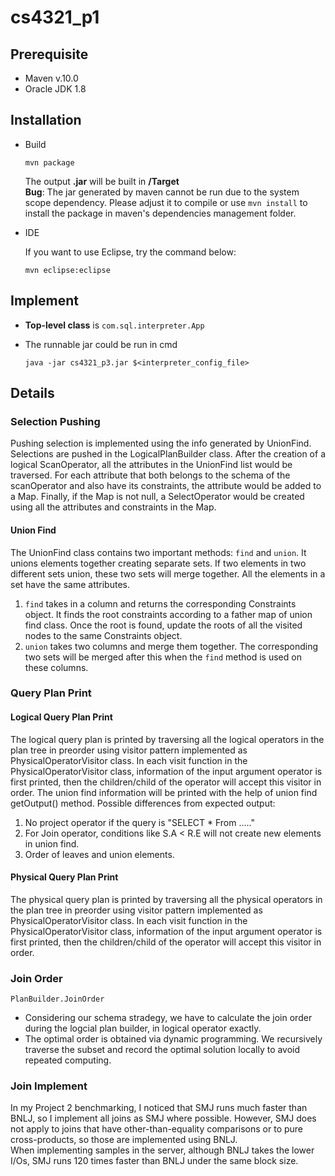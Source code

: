 # cs4321_p1
## Prerequisite
- Maven v.10.0  
- Oracle JDK 1.8  
## Installation
- Build

    ```
    mvn package
    ```
    The output **.jar** will be built in **/Target**  
    **Bug**: The jar generated by maven cannot be run due to the system scope dependency. Please adjust it to compile or use ```mvn install``` to install the package in maven's dependencies management folder.
- IDE

    If you want to use Eclipse, try the command below:  
    ```
    mvn eclipse:eclipse
    ```
## Implement
-  **Top-level class** is ```com.sql.interpreter.App```
-  The runnable jar could be run in cmd 

    ```java -jar cs4321_p3.jar $<interpreter_config_file>```
## Details
### Selection Pushing
Pushing selection is implemented using the info generated by UnionFind. Selections are pushed in the LogicalPlanBuilder class. After the creation of a logical ScanOperator, all the attributes in the UnionFind list would be traversed. For each attribute that both belongs to the schema of the scanOperator and also have its constraints, the attribute would be added to a Map. Finally, if the Map is not null, a SelectOperator would be created using all the attributes and constraints in the Map.
 
#### Union Find
The UnionFind class contains two important methods: ```find``` and ```union```. It unions elements together creating separate sets. If two elements in two different sets union, these two sets will merge together. All the elements in a set have the same attributes.
1. ```find``` takes in a column and returns the corresponding Constraints object. It finds the root constraints according to a father map of union find class. Once the root is found, update the roots of all the visited nodes to the same Constraints object.
2. ```union``` takes two columns and merge them together. The corresponding two sets will be merged after this when the ```find``` method is used on these columns.  

### Query Plan Print
#### Logical Query Plan Print
The logical query plan is printed by traversing all the logical operators in the plan tree in preorder using visitor pattern implemented as PhysicalOperatorVisitor class. In each visit function in the PhysicalOperatorVisitor class, information of the input argument operator is first printed, then the children/child of the operator will accept this visitor in order. The union find information will be printed with the help of union find getOutput() method.
Possible differences from expected output:
1. No project operator if the query is "SELECT * From ....."
2. For Join operator, conditions like S.A < R.E will not create new elements in union find.
3. Order of leaves and union elements.

#### Physical Query Plan Print
The physical query plan is printed by traversing all the physical operators in the plan tree in preorder using visitor pattern implemented as PhysicalOperatorVisitor class. In each visit function in the PhysicalOperatorVisitor class, information of the input argument operator is first printed, then the children/child of the operator will accept this visitor in order.


### Join Order
```PlanBuilder.JoinOrder```  
- Considering our schema stradegy, we have to calculate the join order during the logcial plan builder, in logical operator exactly.
- The optimal order is obtained via dynamic programming. We recursively traverse the subset and record the optimal solution locally to avoid repeated computing.

### Join Implement
In my Project 2 benchmarking, I noticed that
SMJ runs much faster than BNLJ, so I implement all joins as SMJ where possible. However, SMJ does not
apply to joins that have other-than-equality comparisons or to pure cross-products, so those are
implemented using BNLJ.  
When implementing samples in the server, although BNLJ takes the lower I/Os, SMJ runs 120 times faster than BNLJ under the same block size.
